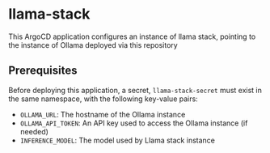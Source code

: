 # llama-stack

This ArgoCD application configures an instance of llama stack, pointing to the instance of Ollama deployed via this repository

## Prerequisites

Before deploying this application, a secret, `llama-stack-secret` must exist in the same namespace, with the following key-value pairs:

- `OLLAMA_URL`: The hostname of the Ollama instance
- `OLLAMA_API_TOKEN`: An API key used to access the Ollama instance (if needed)
- `INFERENCE_MODEL`: The model used by Llama stack instance
